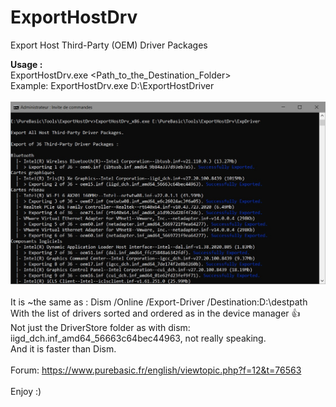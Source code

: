 # ExportHostDrv
 Export Host Third-Party (OEM) Driver Packages

**Usage :**<br>
 ExportHostDrv.exe <Path_to_the_Destination_Folder><br>
 Example: ExportHostDrv.exe D:\ExportHostDriver<br>
<br>
![Alt text](/ExportHostDrv.jpg?raw=true "Reult")
<br><br>
It is ~the same as : Dism /Online /Export-Driver /Destination:D:\destpath<br>
With the list of drivers sorted and ordered as in the device manager :+1:<br>
Not just the DriverStore folder as with dism: iigd_dch.inf_amd64_56663c64bec44963, not really speaking.<br>
And it is faster than Dism.<br>
<br>
Forum: https://www.purebasic.fr/english/viewtopic.php?f=12&t=76563 <br />
<br>
Enjoy :)
